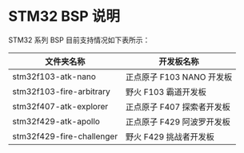 # STM32 BSP 说明

STM32 系列 BSP 目前支持情况如下表所示：

| 文件夹名称                | 开发板名称                 |
| ------------------------- | -------------------------- |
| stm32f103-atk-nano        | 正点原子 F103 NANO 开发板  |
| stm32f103-fire-arbitrary  | 野火 F103  霸道开发板      |
| stm32f407-atk-explorer    | 正点原子 F407 探索者开发板 |
| stm32f429-atk-apollo      | 正点原子 F429 阿波罗开发板 |
| stm32f429-fire-challenger | 野火 F429 挑战者开发板     |


